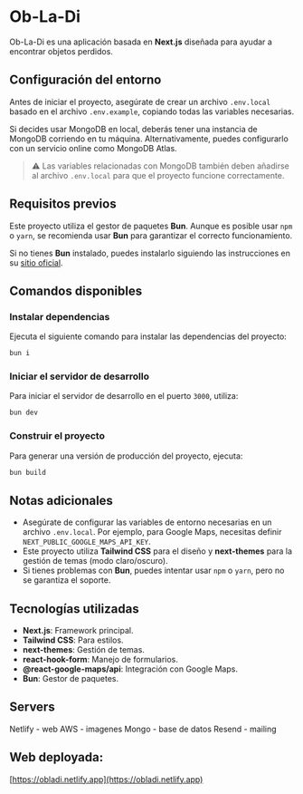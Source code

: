 # Ob-La-Di

Ob-La-Di es una aplicación basada en **Next.js** diseñada para ayudar a encontrar objetos perdidos.

## Configuración del entorno

Antes de iniciar el proyecto, asegúrate de crear un archivo `.env.local` basado en el archivo `.env.example`, copiando todas las variables necesarias.

Si decides usar MongoDB en local, deberás tener una instancia de MongoDB corriendo en tu máquina. Alternativamente, puedes configurarlo con un servicio online como MongoDB Atlas.

> ⚠️ Las variables relacionadas con MongoDB también deben añadirse al archivo `.env.local` para que el proyecto funcione correctamente.

## Requisitos previos

Este proyecto utiliza el gestor de paquetes **Bun**. Aunque es posible usar `npm` o `yarn`, se recomienda usar **Bun** para garantizar el correcto funcionamiento.

Si no tienes **Bun** instalado, puedes instalarlo siguiendo las instrucciones en su [sitio oficial](https://bun.sh/).

## Comandos disponibles

### Instalar dependencias

Ejecuta el siguiente comando para instalar las dependencias del proyecto:

```bash
bun i
```

### Iniciar el servidor de desarrollo

Para iniciar el servidor de desarrollo en el puerto `3000`, utiliza:

```bash
bun dev
```

### Construir el proyecto

Para generar una versión de producción del proyecto, ejecuta:

```bash
bun build
```

## Notas adicionales

- Asegúrate de configurar las variables de entorno necesarias en un archivo `.env.local`. Por ejemplo, para Google Maps, necesitas definir `NEXT_PUBLIC_GOOGLE_MAPS_API_KEY`.
- Este proyecto utiliza **Tailwind CSS** para el diseño y **next-themes** para la gestión de temas (modo claro/oscuro).
- Si tienes problemas con **Bun**, puedes intentar usar `npm` o `yarn`, pero no se garantiza el soporte.

## Tecnologías utilizadas

- **Next.js**: Framework principal.
- **Tailwind CSS**: Para estilos.
- **next-themes**: Gestión de temas.
- **react-hook-form**: Manejo de formularios.
- **@react-google-maps/api**: Integración con Google Maps.
- **Bun**: Gestor de paquetes.

## Servers

Netlify - web
AWS - imagenes
Mongo - base de datos
Resend - mailing

## Web deployada:

[https://obladi.netlify.app](https://obladi.netlify.app)
